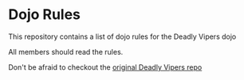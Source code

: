 Dojo Rules
==========

This repository contains a list of dojo rules for the Deadly Vipers dojo

All members should read the rules.

Don't be afraid to checkout the [original Deadly Vipers repo](https://github.com/deadlyvipers)
